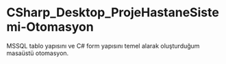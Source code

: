 # CSharp_Desktop_ProjeHastaneSistemi-Otomasyon
 MSSQL tablo yapısını ve C# form yapısını temel alarak oluşturduğum masaüstü otomasyon.
